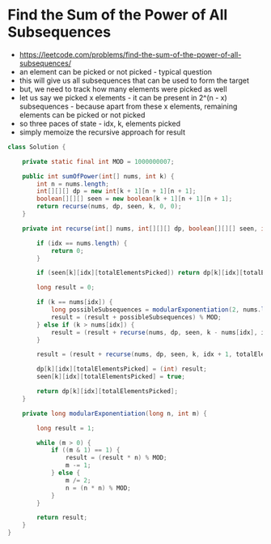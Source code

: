 # Find the Sum of the Power of All Subsequences

- https://leetcode.com/problems/find-the-sum-of-the-power-of-all-subsequences/
- an element can be picked or not picked - typical question
- this will give us all subsequences that can be used to form the target
- but, we need to track how many elements were picked as well
- let us say we picked x elements - it can be present in 2^(n - x) subsequences - because apart from these x elements, remaining elements can be picked or not picked
- so three paces of state - idx, k, elements picked
- simply memoize the recursive approach for result

```java
class Solution {

    private static final int MOD = 1000000007;

    public int sumOfPower(int[] nums, int k) {
        int n = nums.length;
        int[][][] dp = new int[k + 1][n + 1][n + 1];
        boolean[][][] seen = new boolean[k + 1][n + 1][n + 1];
        return recurse(nums, dp, seen, k, 0, 0);
    }

    private int recurse(int[] nums, int[][][] dp, boolean[][][] seen, int k, int idx, int totalElementsPicked) {

        if (idx == nums.length) {
            return 0;
        }

        if (seen[k][idx][totalElementsPicked]) return dp[k][idx][totalElementsPicked];

        long result = 0;

        if (k == nums[idx]) {
            long possibleSubsequences = modularExponentiation(2, nums.length - totalElementsPicked - 1);
            result = (result + possibleSubsequences) % MOD;
        } else if (k > nums[idx]) {
            result = (result + recurse(nums, dp, seen, k - nums[idx], idx + 1, totalElementsPicked + 1)) % MOD;
        }

        result = (result + recurse(nums, dp, seen, k, idx + 1, totalElementsPicked)) % MOD;

        dp[k][idx][totalElementsPicked] = (int) result;
        seen[k][idx][totalElementsPicked] = true;

        return dp[k][idx][totalElementsPicked];
    }

    private long modularExponentiation(long n, int m) {

        long result = 1;

        while (m > 0) {
            if ((m & 1) == 1) {
                result = (result * n) % MOD;
                m -= 1;
            } else {
                m /= 2;
                n = (n * n) % MOD;
            }
        }

        return result;
    }
}
```
